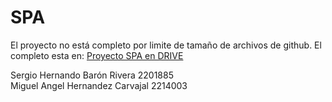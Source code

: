 # SPA
El proyecto no está completo por limite de tamaño de archivos de github. El completo esta en: 
<a href="[https://www.google.com](https://drive.google.com/drive/u/0/folders/1a1wK32Sv4AV_3Su-tpAmLQSO5xUosQEW)" target="_blank">Proyecto SPA en DRIVE</a>


Sergio Hernando Barón Rivera 2201885
<br>Miguel Angel Hernandez Carvajal 2214003
